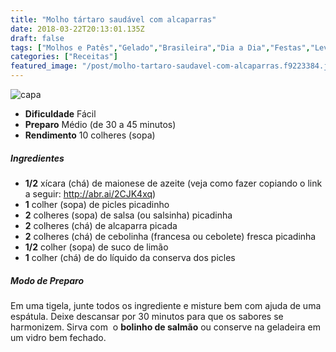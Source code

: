 ```yaml
---
title: "Molho tártaro saudável com alcaparras"
date: 2018-03-22T20:13:01.135Z
draft: false
tags: ["Molhos e Patês","Gelado","Brasileira","Dia a Dia","Festas","Leve e Saudável","Alimentação saudável","Dieta e nutrição","Nutrição","receita"]
categories: ["Receitas"]
featured_image: "/post/molho-tartaro-saudavel-com-alcaparras.f9223384.jpg"
---
```


![capa](/post/molho-tartaro-saudavel-com-alcaparras.f9223384.jpg)

*   **Dificuldade** Fácil
*   **Preparo** Médio (de 30 a 45 minutos)
*   **Rendimento** 10 colheres (sopa)

##### Ingredientes

*   **1/2** xícara (chá) de maionese de azeite (veja como fazer copiando o link a seguir: http://abr.ai/2CJK4xq)
*   **1** colher (sopa) de picles picadinho
*   **2** colheres (sopa) de salsa (ou salsinha) picadinha
*   **2** colheres (chá) de alcaparra picada
*   **2** colheres (chá) de cebolinha (francesa ou cebolete) fresca picadinha
*   **1/2** colher (sopa) de suco de limão
*   **1** colher (chá) de do líquido da conserva dos picles

##### Modo de Preparo

Em uma tigela, junte todos os ingrediente e misture bem com ajuda de uma espátula. Deixe descansar por 30 minutos para que os sabores se harmonizem. Sirva com  o **bolinho de salmão** ou conserve na geladeira em um vidro bem fechado.
